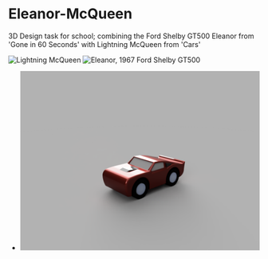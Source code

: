 # Eleanor-McQueen
3D Design task for school; combining the Ford Shelby GT500 Eleanor from 'Gone in 60 Seconds' with Lightning McQueen from 'Cars'

![Lightning McQueen](https://en.wikipedia.org/wiki/Lightning_McQueen#/media/File:Lightning_McQueen.png) 
![Eleanor, 1967 Ford Shelby GT500](https://en.wikipedia.org/wiki/Eleanor_(automobile)#/media/File:1967_Ford_Mustang_Shelby_GT-500_Eleanor.jpg)
+ ![Render of final product](https://github.com/NoahLobbe/Eleanor-McQueen/blob/c2dbc5a505f6ad1079a31e70e9d7021754bd21b6/Cloud%20render-Eleanor%20McQueen.png)
